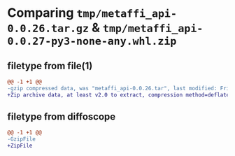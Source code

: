 # Comparing `tmp/metaffi_api-0.0.26.tar.gz` & `tmp/metaffi_api-0.0.27-py3-none-any.whl.zip`

## filetype from file(1)

```diff
@@ -1 +1 @@
-gzip compressed data, was "metaffi_api-0.0.26.tar", last modified: Fri Jan  1 00:00:00 2016, max compression
+Zip archive data, at least v2.0 to extract, compression method=deflate
```

## filetype from diffoscope

```diff
@@ -1 +1 @@
-GzipFile
+ZipFile
```

